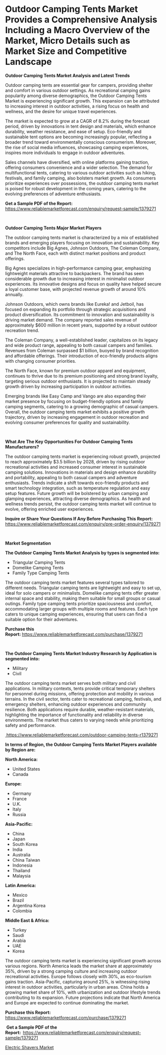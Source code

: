 <p><h1>Outdoor Camping Tents Market Provides a Comprehensive Analysis Including a Macro Overview of the Market, Micro Details such as Market Size and Competitive Landscape</h1></p><p><strong>Outdoor Camping Tents Market Analysis and Latest Trends</strong></p>
<p><p>Outdoor camping tents are essential gear for campers, providing shelter and comfort in various outdoor settings. As recreational camping gains popularity among diverse demographics, the Outdoor Camping Tents Market is experiencing significant growth. This expansion can be attributed to increasing interest in outdoor activities, a rising focus on health and wellness, and the desire for unique travel experiences.</p><p>The market is expected to grow at a CAGR of 8.2% during the forecast period, driven by innovations in tent design and materials, which enhance durability, weather resistance, and ease of setup. Eco-friendly and sustainable tent options are becoming increasingly popular, reflecting a broader trend toward environmentally conscious consumerism. Moreover, the rise of social media influences, showcasing camping experiences, inspires more individuals to engage in outdoor adventures.</p><p>Sales channels have diversified, with online platforms gaining traction, offering consumers convenience and a wider selection. The demand for multifunctional tents, catering to various outdoor activities such as hiking, festivals, and family camping, also bolsters market growth. As consumers prioritize experiences over possessions, the outdoor camping tents market is poised for robust development in the coming years, catering to the evolving preferences of adventure enthusiasts.</p></p>
<p><strong>Get a Sample PDF of the Report:&nbsp;</strong> <a href="https://www.reliablemarketforecast.com/enquiry/request-sample/1379271?utm_campaign=1893&utm_medium=2&utm_source=Github&utm_content=ia&utm_term=07022025&utm_id=outdoor-camping-tents">https://www.reliablemarketforecast.com/enquiry/request-sample/1379271</a></p>
<p>&nbsp;</p>
<p><strong>Outdoor Camping Tents Major Market Players</strong></p>
<p><p>The outdoor camping tents market is characterized by a mix of established brands and emerging players focusing on innovation and sustainability. Key competitors include Big Agnes, Johnson Outdoors, The Coleman Company, and The North Face, each with distinct market positions and product offerings.</p><p>Big Agnes specializes in high-performance camping gear, emphasizing lightweight materials attractive to backpackers. The brand has seen considerable growth due to increasing interest in minimalist outdoor experiences. Its innovative designs and focus on quality have helped secure a loyal customer base, with projected revenue growth of around 10% annually.</p><p>Johnson Outdoors, which owns brands like Eureka! and Jetboil, has focused on expanding its portfolio through strategic acquisitions and product diversification. Its commitment to innovation and sustainability is driving market demand. The company reported sales revenue of approximately $600 million in recent years, supported by a robust outdoor recreation trend.</p><p>The Coleman Company, a well-established leader, capitalizes on its legacy and wide product range, appealing to both casual campers and families. Revenues from Coleman surpassed $1 billion, buoyed by brand recognition and affordable offerings. Their introduction of eco-friendly products aligns with changing consumer priorities.</p><p>The North Face, known for premium outdoor apparel and equipment, continues to thrive due to its premium positioning and strong brand loyalty, targeting serious outdoor enthusiasts. It is projected to maintain steady growth driven by increasing participation in outdoor activities.</p><p>Emerging brands like Easy Camp and Vango are also expanding their market presence by focusing on budget-friendly options and family camping segments, catering to a growing demographic of casual campers. Overall, the outdoor camping tents market exhibits a positive growth trajectory, driven by increasing engagement in outdoor recreation and evolving consumer preferences for quality and sustainability.</p></p>
<p>&nbsp;</p>
<p><strong>What Are The Key Opportunities For Outdoor Camping Tents Manufacturers?</strong></p>
<p><p>The outdoor camping tents market is experiencing robust growth, projected to reach approximately $3.5 billion by 2028, driven by rising outdoor recreational activities and increased consumer interest in sustainable camping solutions. Innovations in materials and design enhance durability and portability, appealing to both casual campers and adventure enthusiasts. Trends indicate a shift towards eco-friendly products and smart technology integration, such as temperature regulation and easy setup features. Future growth will be bolstered by urban camping and glamping experiences, attracting diverse demographics. As health and wellness trends persist, the outdoor camping tents market will continue to evolve, offering enriched user experiences.</p></p>
<p><strong>Inquire or Share Your Questions If Any Before Purchasing This Report:</strong> <a href="https://www.reliablemarketforecast.com/enquiry/pre-order-enquiry/1379271?utm_campaign=1893&utm_medium=2&utm_source=Github&utm_content=ia&utm_term=07022025&utm_id=outdoor-camping-tents">https://www.reliablemarketforecast.com/enquiry/pre-order-enquiry/1379271</a></p>
<p>&nbsp;</p>
<p><strong>Market Segmentation</strong></p>
<p><strong>The Outdoor Camping Tents Market Analysis by types is segmented into:</strong></p>
<p><ul><li>Triangular Camping Tents</li><li>Domelike Camping Tents</li><li>Family Type Camping Tents</li></ul></p>
<p><p>The outdoor camping tents market features several types tailored to different needs. Triangular camping tents are lightweight and easy to set up, ideal for solo campers or minimalists. Domelike camping tents offer greater internal space and stability, making them suitable for small groups or casual outings. Family type camping tents prioritize spaciousness and comfort, accommodating larger groups with multiple rooms and features. Each type caters to unique camping experiences, ensuring that users can find a suitable option for their adventures.</p></p>
<p><strong>Purchase this Report:&nbsp;</strong><a href="https://www.reliablemarketforecast.com/purchase/1379271?utm_campaign=1893&utm_medium=2&utm_source=Github&utm_content=ia&utm_term=07022025&utm_id=outdoor-camping-tents">https://www.reliablemarketforecast.com/purchase/1379271</a></p>
<p>&nbsp;</p>
<p><strong>The Outdoor Camping Tents Market Industry Research by Application is segmented into:</strong></p>
<p><ul><li>Military</li><li>Civil</li></ul></p>
<p><p>The outdoor camping tents market serves both military and civil applications. In military contexts, tents provide critical temporary shelters for personnel during missions, offering protection and mobility in various terrains. In the civil sector, tents cater to recreational camping, festivals, and emergency shelters, enhancing outdoor experiences and community resilience. Both applications require durable, weather-resistant materials, highlighting the importance of functionality and reliability in diverse environments. The market thus caters to varying needs while prioritizing safety and performance.</p></p>
<p><a href="https://www.reliablemarketforecast.com/outdoor-camping-tents-r1379271?utm_campaign=1893&utm_medium=2&utm_source=Github&utm_content=ia&utm_term=07022025&utm_id=outdoor-camping-tents">&nbsp;https://www.reliablemarketforecast.com/outdoor-camping-tents-r1379271</a></p>
<p><strong>In terms of Region, the Outdoor Camping Tents Market Players available by Region are:</strong></p>
<p>
    <p> <strong> North America: </strong>
        <ul>
            <li>United States</li>
            <li>Canada</li>
        </ul>
        </p> 
    <p> <strong> Europe: </strong>
        <ul>
            <li>Germany</li>
            <li>France</li>
            <li>U.K.</li>
            <li>Italy</li>
            <li>Russia</li>
        </ul>
        </p> 
    <p> <strong> Asia-Pacific: </strong>
        <ul>
            <li>China</li>
            <li>Japan</li>
            <li>South Korea</li>
            <li>India</li>
            <li>Australia</li>
            <li>China Taiwan</li>
            <li>Indonesia</li>
            <li>Thailand</li>
            <li>Malaysia</li>
        </ul>
        </p> 
    <p> <strong> Latin America: </strong>
        <ul>
            <li>Mexico</li>
            <li>Brazil</li>
            <li>Argentina Korea</li>
            <li>Colombia</li>
        </ul>
        </p> 
    <p> <strong> Middle East & Africa: </strong>
        <ul>
            <li>Turkey</li>
            <li>Saudi</li>
            <li>Arabia</li>
            <li>UAE</li>
            <li>Korea</li>
        </ul>
    </p>
    </p>
<p><p>The outdoor camping tents market is experiencing significant growth across various regions. North America leads the market share at approximately 35%, driven by a strong camping culture and increasing outdoor recreational activities. Europe follows closely with 30%, as eco-tourism gains traction. Asia-Pacific, capturing around 25%, is witnessing rising interest in outdoor activities, particularly in urban areas. China holds a growing market share of 10%, with urbanization and outdoor lifestyle trends contributing to its expansion. Future projections indicate that North America and Europe are expected to continue dominating the market.</p></p>
<p><strong>Purchase this Report: </strong><a href="https://www.reliablemarketforecast.com/purchase/1379271?utm_campaign=1893&utm_medium=2&utm_source=Github&utm_content=ia&utm_term=07022025&utm_id=outdoor-camping-tents">https://www.reliablemarketforecast.com/purchase/1379271</a></p>
<p>&nbsp;<strong>Get a Sample PDF of the Report:&nbsp;&nbsp;</strong><a href="https://www.reliablemarketforecast.com/enquiry/request-sample/1379271?utm_campaign=1893&utm_medium=2&utm_source=Github&utm_content=ia&utm_term=07022025&utm_id=outdoor-camping-tents">https://www.reliablemarketforecast.com/enquiry/request-sample/1379271</a></p>
<p><strong></strong></p>
<p><p><a href="https://github.com/PeterParrish5/Market-Research-Report-List-7/blob/main/electric-shavers-market.md?utm_campaign=1893&utm_medium=2&utm_source=Github&utm_content=ia&utm_term=07022025&utm_id=outdoor-camping-tents">Electric Shavers Market</a></p></p>